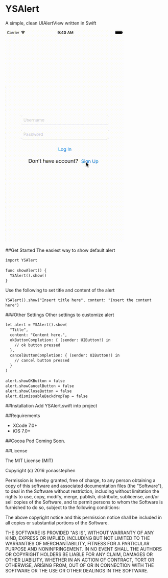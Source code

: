 # YSAlert
A simple, clean UIAlertView written in Swift

![Demo](/YSAlert.gif)

##Get Started
The easiest way to show default alert
```
import YSAlert

func showAlert() {
  YSAlert().show()
}
```

Use the following to set title and content of the alert
```
YSAlert().show("Insert title here", content: "Insert the content here")
```

###Other Settings
Other settings to customize alert
```
let alert = YSAlert().show(
  "Title",
  content: "Content here.",
  okButtonCompletion: { (sender: UIButton!) in 
    // ok button pressed
  },
  cancelButtonCompletion: { (sender: UIButton!) in
    // cancel button pressed
  }
)

alert.showOKButton = false
alert.showCancelButton = false
alert.showCloseButton = false
alert.dismissableBackdropTap = false

```

##Installation
Add YSAlert.swift into project

##Requirements
* XCode 7.0+
* iOS 7.0+

##Cocoa Pod
Coming Soon.

##License

The MIT License (MIT)

Copyright (c) 2016 yonasstephen

Permission is hereby granted, free of charge, to any person obtaining a copy
of this software and associated documentation files (the "Software"), to deal
in the Software without restriction, including without limitation the rights
to use, copy, modify, merge, publish, distribute, sublicense, and/or sell
copies of the Software, and to permit persons to whom the Software is
furnished to do so, subject to the following conditions:

The above copyright notice and this permission notice shall be included in all
copies or substantial portions of the Software.

THE SOFTWARE IS PROVIDED "AS IS", WITHOUT WARRANTY OF ANY KIND, EXPRESS OR
IMPLIED, INCLUDING BUT NOT LIMITED TO THE WARRANTIES OF MERCHANTABILITY,
FITNESS FOR A PARTICULAR PURPOSE AND NONINFRINGEMENT. IN NO EVENT SHALL THE
AUTHORS OR COPYRIGHT HOLDERS BE LIABLE FOR ANY CLAIM, DAMAGES OR OTHER
LIABILITY, WHETHER IN AN ACTION OF CONTRACT, TORT OR OTHERWISE, ARISING FROM,
OUT OF OR IN CONNECTION WITH THE SOFTWARE OR THE USE OR OTHER DEALINGS IN THE
SOFTWARE.
